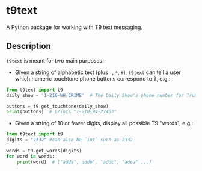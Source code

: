 # t9text
A Python package for working with T9 text messaging.

## Description
`t9text` is meant for two main purposes:
- Given a string of alphabetic text (plus `-`, `*`, `#`), `t9text` can tell a user which numeric touchtone phone buttons correspond to it, e.g.:
```python
from t9text import t9
daily_show = '1-210-WH-CRIME'  # The Daily Show's phone number for Trump to confess his crimes to :-)

buttons = t9.get_touchtone(daily_show)
print(buttons)  # prints "1-210-94-27463"
```

- Given a string of 10 or fewer digits, display all possible T9 "words", e.g.:
```python
from t9text import t9
digits = "2332" #can also be `int` such as 2332

words = t9.get_words(digits)
for word in words:
    print(word)  # ["adda", addb", "addc", "adea" ...]
```
